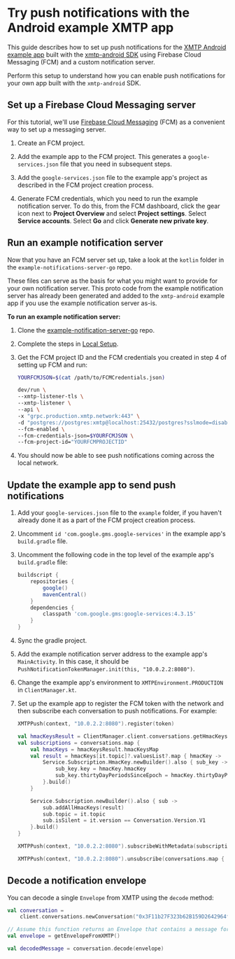 # Try push notifications with the Android example XMTP app

This guide describes how to set up push notifications for the [XMTP Android example app](https://github.com/xmtp/xmtp-android/tree/main/example) built with the [xmtp-android SDK](https://github.com/xmtp/xmtp-android) using Firebase Cloud Messaging (FCM) and a custom notification server.

Perform this setup to understand how you can enable push notifications for your own app built with the `xmtp-android` SDK.

## Set up a Firebase Cloud Messaging server

For this tutorial, we'll use [Firebase Cloud Messaging](https://console.firebase.google.com/) (FCM) as a convenient way to set up a messaging server.

1. Create an FCM project.

2. Add the example app to the FCM project. This generates a `google-services.json` file that you need in subsequent steps.

3. Add the `google-services.json` file to the example app's project as described in the FCM project creation process.

4. Generate FCM credentials, which you need to run the example notification server. To do this, from the FCM dashboard, click the gear icon next to **Project Overview** and select **Project settings**. Select **Service accounts**. Select **Go** and click **Generate new private key**.

## Run an example notification server

Now that you have an FCM server set up, take a look at the `kotlin` folder in the `example-notifications-server-go` repo.

These files can serve as the basis for what you might want to provide for your own notification server. This proto code from the example notification server has already been generated and added to the `xmtp-android` example app if you use the example notification server as-is.

**To run an example notification server:**

1. Clone the [example-notification-server-go](https://github.com/xmtp/example-notification-server-go) repo.

2. Complete the steps in [Local Setup](https://github.com/xmtp/example-notification-server-go/blob/np/export-kotlin-proto-code/README.md#local-setup).

3. Get the FCM project ID and the FCM credentials you created in step 4 of setting up FCM and run:

   ```bash [Bash]
   YOURFCMJSON=$(cat /path/to/FCMCredentials.json)
   ```

   ```bash [Bash]
   dev/run \
   --xmtp-listener-tls \
   --xmtp-listener \
   --api \
   -x "grpc.production.xmtp.network:443" \
   -d "postgres://postgres:xmtp@localhost:25432/postgres?sslmode=disable" \
   --fcm-enabled \
   --fcm-credentials-json=$YOURFCMJSON \
   --fcm-project-id="YOURFCMPROJECTID"
   ```

4. You should now be able to see push notifications coming across the local network.

## Update the example app to send push notifications

1. Add your `google-services.json` file to the `example` folder, if you haven't already done it as a part of the FCM project creation process.

2. Uncomment `id 'com.google.gms.google-services'` in the example app's `build.gradle` file.

3. Uncomment the following code in the top level of the example app's `build.gradle` file:

   ```groovy [Groovy]
   buildscript {
       repositories {
           google()
           mavenCentral()
       }
       dependencies {
           classpath 'com.google.gms:google-services:4.3.15'
       }
   }
   ```

4. Sync the gradle project.

5. Add the example notification server address to the example app's `MainActivity`. In this case, it should be `PushNotificationTokenManager.init(this, "10.0.2.2:8080")`.

6. Change the example app's environment to `XMTPEnvironment.PRODUCTION` in `ClientManager.kt`.

7. Set up the example app to register the FCM token with the network and then subscribe each conversation to push notifications. For example:

   ```kotlin [Kotlin]
   XMTPPush(context, "10.0.2.2:8080").register(token)
   ```

   ```kotlin [Kotlin]
   val hmacKeysResult = ClientManager.client.conversations.getHmacKeys()
   val subscriptions = conversations.map {
       val hmacKeys = hmacKeysResult.hmacKeysMap
       val result = hmacKeys[it.topic]?.valuesList?.map { hmacKey ->
           Service.Subscription.HmacKey.newBuilder().also { sub_key ->
               sub_key.key = hmacKey.hmacKey
               sub_key.thirtyDayPeriodsSinceEpoch = hmacKey.thirtyDayPeriodsSinceEpoch
           }.build()
       }

       Service.Subscription.newBuilder().also { sub ->
           sub.addAllHmacKeys(result)
           sub.topic = it.topic
           sub.isSilent = it.version == Conversation.Version.V1
       }.build()
   }

   XMTPPush(context, "10.0.2.2:8080").subscribeWithMetadata(subscriptions)
   ```

   ```kotlin [Kotlin]
   XMTPPush(context, "10.0.2.2:8080").unsubscribe(conversations.map { it.topic })
   ```

## Decode a notification envelope

You can decode a single `Envelope` from XMTP using the `decode` method:

```kotlin [Kotlin]
val conversation =
    client.conversations.newConversation("0x3F11b27F323b62B159D2642964fa27C46C841897")

// Assume this function returns an Envelope that contains a message for the above conversation
val envelope = getEnvelopeFromXMTP()

val decodedMessage = conversation.decode(envelope)
```
